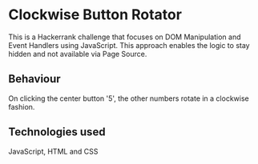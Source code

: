# Clockwise Button Rotator

This is a Hackerrank challenge that focuses on DOM Manipulation and Event Handlers using JavaScript. This approach enables the logic to stay hidden and not available via Page Source.

## Behaviour
On clicking the center button '5', the other numbers rotate in a clockwise fashion.

## Technologies used

JavaScript, HTML and CSS
